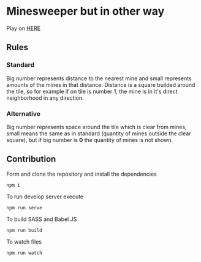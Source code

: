 # Minesweeper but in other way
Play on [HERE](https://amedrygal.pl/minesweeper-2/)

## Rules

### Standard
Big number represents distance to the nearest mine and small represents amounts of the mines in that distance.
Distance is a square builded around the tile, so for example if on tile is number 1, the mine is in it's direct neighborhood in any direction.

### Alternative
Big number represents space around the tile which is clear from mines, small means the same as in standard (quantity of mines outside the clear square), but if big number is **0** the quantity of mines is not shown.

## Contribution
Form and clone the repository and install the dependencies
```
npm i
```

To run develop server execute
```
npm run serve
```

To build SASS and Babel JS
```
npm run build
```

To watch files
```
npm run watch
```